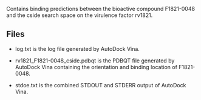 Contains binding predictions between the bioactive compound F1821-0048 and the cside search space on the virulence factor rv1821.

## Files

- log.txt is the log file generated by AutoDock Vina.

- rv1821_F1821-0048_cside.pdbqt is the PDBQT file generated by AutoDock Vina containing the orientation and binding location of F1821-0048.

- stdoe.txt is the combined STDOUT and STDERR output of AutoDock Vina.

